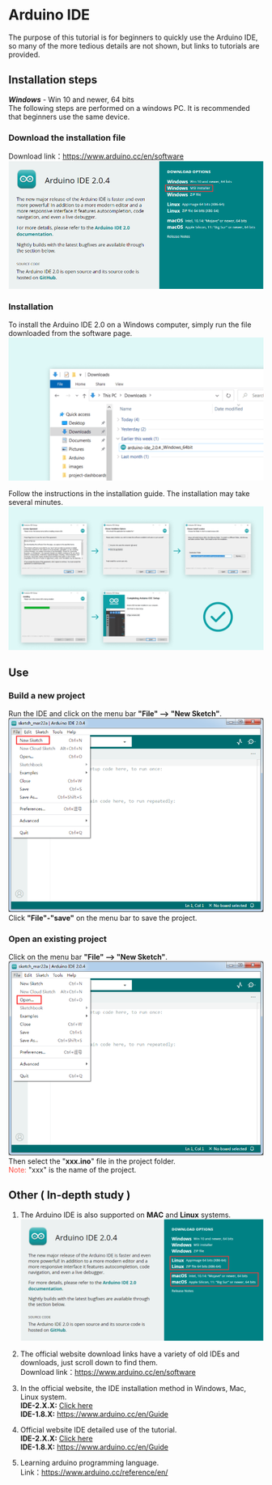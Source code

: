 # Arduino IDE 
The purpose of this tutorial is for beginners to quickly use the Arduino IDE, so many of the more tedious details are not shown, but links to tutorials are provided.  

## Installation steps
***Windows*** - Win 10 and newer, 64 bits  
The following steps are performed on a windows PC. It is recommended that beginners use the same device.  

### Download the installation file
Download link：<https://www.arduino.cc/en/software>  
![Img](../../_static/arduino/arduino_ide/1img.png)  

### Installation
To install the Arduino IDE 2.0 on a Windows computer, simply run the file downloaded from the software page.  
![Img](../../_static/arduino/arduino_ide/2img.png)  

Follow the instructions in the installation guide. The installation may take several minutes.  
![Img](../../_static/arduino/arduino_ide/3img.png)  


## Use
### Build a new project
Run the IDE and click on the menu bar **"File" --> "New Sketch"**.  
![Img](../../_static/arduino/arduino_ide/4img.png)  
Click **"File"-"save"** on the menu bar to save the project.  

### Open an existing project
Click on the menu bar **"File" --> "New Sketch"**.  
![Img](../../_static/arduino/arduino_ide/5img.png)  
Then select the "**xxx.ino**" file in the project folder.  
<span style="color: rgb(255, 76, 65);">Note:</span> "xxx" is the name of the project.  

## Other ( In-depth study )
1. The Arduino IDE is also supported on **MAC** and **Linux** systems.  
![Img](../../_static/arduino/arduino_ide/6img.png)  

2. The official website download links have a variety of old IDEs and downloads, just scroll down to find them.  
Download link：<https://www.arduino.cc/en/software>    

3. In the official website, the IDE installation method in Windows, Mac, Linux system.  
**IDE-2.X.X:** [Click here](https://docs.arduino.cc/software/ide-v2/tutorials/getting-started/ide-v2-downloading-and-installing)  
**IDE-1.8.X:** <https://www.arduino.cc/en/Guide>  
 
4. Official website IDE detailed use of the tutorial.  
**IDE-2.X.X:** [Click here](https://docs.arduino.cc/software/ide-v2?_gl=1*euk9h2*_ga*NDAzNDc1MzkzLjE2NjM5OTc5OTE.*_ga_NEXN8H46L5*MTY3OTQ3MDU1NC4yMy4xLjE2Nzk0NzI1MTEuMC4wLjA.)  
**IDE-1.8.X:** <https://www.arduino.cc/en/Guide>  

5. Learning arduino programming language.  
Link：<https://www.arduino.cc/reference/en/>  



